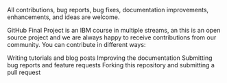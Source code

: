All contributions, bug reports, bug fixes, documentation improvements, enhancements, and ideas are welcome.

GitHub Final Project is an IBM course in multiple streams, an this is an open source project and we are always happy to receive contributions from our community. You can contribute in different ways:

Writing tutorials and blog posts
Improving the documentation
Submitting bug reports and feature requests
Forking this repository and submitting a pull request
